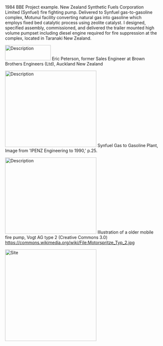 


1984 BBE Project example. New Zealand Synthetic Fuels Corporation Limited (Synfuel) fire fighting pump. 
Delivered to Synfuel gas-to-gasoline complex, 
Motunui facility converting natural gas into gasoline which employs fixed bed catalytic process using zeolite catalyst. 
I designed, specified assembly, commissioned, and delivered the trailer mounted high volume pumpset including diesel engine 
required for fire suppression at the complex, located in Taranaki New Zealand.

<img src="https://product.yellow.co.nz/content/5898884caea1435c14f330e748b33b268d9319919fc5c8f068e651106cef84c6/QVNTRVQjUWliTUNtMTdNT3ZJaTlNcW5jQWFX/Brown%20Brothers%20Engineers%20NZ%20Logo.png" alt="Description" width="150" height="50"> Eric Peterson, former Sales Engineer at Brown Brothers Engineers (Ltd), Auckland New Zealand

<img src="https://d2rjvl4n5h2b61.cloudfront.net/media/images/Motonui-Synthetic-Fuels-Plant-1.width-800.jpg" alt="Description" width="300" height="250"> 
Synfuel Gas to Gasoline Plant, Image from 'IPENZ Engineering to 1990,' p.25.

<img src="https://upload.wikimedia.org/wikipedia/commons/0/0a/Motorspritze_Typ_2.jpg" alt="Description" width="300" height="250"> Illustration of a older mobile fire pump, Vogt AG type 2 (Creative Commons 3.0) https://commons.wikimedia.org/wiki/File:Motorspritze_Typ_2.jpg

<img width="300" alt="Site" src="https://collection.pukeariki.com/records/images/large/137795/9a7f48216a370aa9a5f509a8009b7ca694e68571.jpg">
